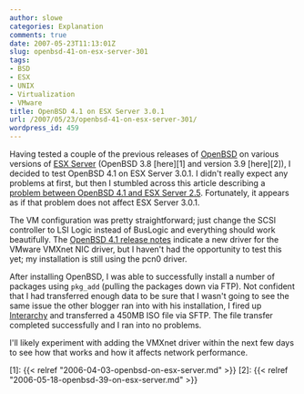 ```yaml
---
author: slowe
categories: Explanation
comments: true
date: 2007-05-23T11:13:01Z
slug: openbsd-41-on-esx-server-301
tags:
- BSD
- ESX
- UNIX
- Virtualization
- VMware
title: OpenBSD 4.1 on ESX Server 3.0.1
url: /2007/05/23/openbsd-41-on-esx-server-301/
wordpress_id: 459
---
```


Having tested a couple of the previous releases of [OpenBSD](http://www.openbsd.org/) on various versions of [ESX Server](http://www.vmware.com/products/vi/esx/) (OpenBSD 3.8 [here][1] and version 3.9 [here][2]), I decided to test OpenBSD 4.1 on ESX Server 3.0.1. I didn't really expect any problems at first, but then I stumbled across this article describing a [problem between OpenBSD 4.1 and ESX Server 2.5](http://dragonmantank.com/?p=1). Fortunately, it appears as if that problem does not affect ESX Server 3.0.1.

The VM configuration was pretty straightforward; just change the SCSI controller to LSI Logic instead of BusLogic and everything should work beautifully. The [OpenBSD 4.1 release notes](http://www.openbsd.org/41.html) indicate a new driver for the VMware VMXnet NIC driver, but I haven't had the opportunity to test this yet; my installation is still using the pcn0 driver.

After installing OpenBSD, I was able to successfully install a number of packages using `pkg_add` (pulling the packages down via FTP). Not confident that I had transferred enough data to be sure that I wasn't going to see the same issue the other blogger ran into with his installation, I fired up [Interarchy](http://www.nolobe.com/interarchy/) and transferred a 450MB ISO file via SFTP. The file transfer completed successfully and I ran into no problems.

I'll likely experiment with adding the VMXnet driver within the next few days to see how that works and how it affects network performance.

[1]: {{< relref "2006-04-03-openbsd-on-esx-server.md" >}}
[2]: {{< relref "2006-05-18-openbsd-39-on-esx-server.md" >}}
